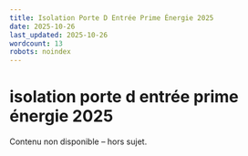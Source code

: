 ```yaml
---
title: Isolation Porte D Entrée Prime Énergie 2025
date: 2025-10-26
last_updated: 2025-10-26
wordcount: 13
robots: noindex
---
```


# isolation porte d entrée prime énergie 2025

Contenu non disponible – hors sujet.